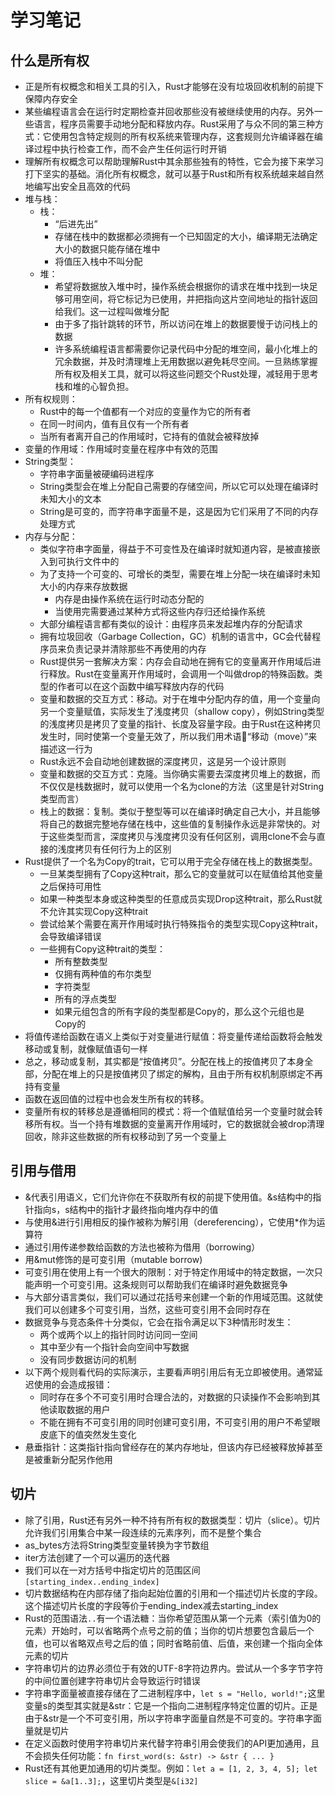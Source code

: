 # 学习笔记

## 什么是所有权

* 正是所有权概念和相关工具的引入，Rust才能够在没有垃圾回收机制的前提下保障内存安全
* 某些编程语言会在运行时定期检查并回收那些没有被继续使用的内存。另外一些语言，程序员需要手动地分配和释放内存。Rust采用了与众不同的第三种方式：它使用包含特定规则的所有权系统来管理内存，这套规则允许编译器在编译过程中执行检查工作，而不会产生任何运行时开销
* 理解所有权概念可以帮助理解Rust中其余那些独有的特性，它会为接下来学习打下坚实的基础。消化所有权概念，就可以基于Rust和所有权系统越来越自然地编写出安全且高效的代码
* 堆与栈：
  * 栈：
    * “后进先出”
    * 存储在栈中的数据都必须拥有一个已知固定的大小，编译期无法确定大小的数据只能存储在堆中
    * 将值压入栈中不叫分配
  * 堆：
    * 希望将数据放入堆中时，操作系统会根据你的请求在堆中找到一块足够可用空间，将它标记为已使用，并把指向这片空间地址的指针返回给我们。这一过程叫做堆分配
    * 由于多了指针跳转的环节，所以访问在堆上的数据要慢于访问栈上的数据
    * 许多系统编程语言都需要你记录代码中分配的堆空间，最小化堆上的冗余数据，并及时清理堆上无用数据以避免耗尽空间。一旦熟练掌握所有权及相关工具，就可以将这些问题交个Rust处理，减轻用于思考栈和堆的心智负担。
* 所有权规则：
  * Rust中的每一个值都有一个对应的变量作为它的所有者
  * 在同一时间内，值有且仅有一个所有者
  * 当所有者离开自己的作用域时，它持有的值就会被释放掉
* 变量的作用域：作用域时变量在程序中有效的范围
* String类型：
  * 字符串字面量被硬编码进程序
  * String类型会在堆上分配自己需要的存储空间，所以它可以处理在编译时未知大小的文本
  * String是可变的，而字符串字面量不是，这是因为它们采用了不同的内存处理方式
* 内存与分配：
  * 类似字符串字面量，得益于不可变性及在编译时就知道内容，是被直接嵌入到可执行文件中的
  * 为了支持一个可变的、可增长的类型，需要在堆上分配一块在编译时未知大小的内存来存放数据
    * 内存是由操作系统在运行时动态分配的
    * 当使用完需要通过某种方式将这些内存归还给操作系统
  * 大部分编程语言都有类似的设计：由程序员来发起堆内存的分配请求
  * 拥有垃圾回收（Garbage Collection，GC）机制的语言中，GC会代替程序员来负责记录并清除那些不再使用的内存
  * Rust提供另一套解决方案：内存会自动地在拥有它的变量离开作用域后进行释放。Rust在变量离开作用域时，会调用一个叫做drop的特殊函数。类型的作者可以在这个函数中编写释放内存的代码
  * 变量和数据的交互方式：移动。对于在堆中分配内存的值，用一个变量向另一个变量赋值，实际发生了浅度拷贝（shallow copy），例如String类型的浅度拷贝是拷贝了变量的指针、长度及容量字段。由于Rust在这种拷贝发生时，同时使第一个变量无效了，所以我们用术语“移动（move）”来描述这一行为
  * Rust永远不会自动地创建数据的深度拷贝，这是另一个设计原则
  * 变量和数据的交互方式：克隆。当你确实需要去深度拷贝堆上的数据，而不仅仅是栈数据时，就可以使用一个名为clone的方法（这里是针对String类型而言）
  * 栈上的数据：复制。类似于整型等可以在编译时确定自己大小，并且能够将自己的数据完整地存储在栈中，这些值的复制操作永远是非常快的。对于这些类型而言，深度拷贝与浅度拷贝没有任何区别，调用clone不会与直接的浅度拷贝有任何行为上的区别
* Rust提供了一个名为Copy的trait，它可以用于完全存储在栈上的数据类型。
  * 一旦某类型拥有了Copy这种trait，那么它的变量就可以在赋值给其他变量之后保持可用性
  * 如果一种类型本身或这种类型的任意成员实现Drop这种trait，那么Rust就不允许其实现Copy这种trait
  * 尝试给某个需要在离开作用域时执行特殊指令的类型实现Copy这种trait，会导致编译错误
  * 一些拥有Copy这种trait的类型：
    * 所有整数类型
    * 仅拥有两种值的布尔类型
    * 字符类型
    * 所有的浮点类型
    * 如果元组包含的所有字段的类型都是Copy的，那么这个元组也是Copy的
* 将值传递给函数在语义上类似于对变量进行赋值：将变量传递给函数将会触发移动或复制，就像赋值语句一样
* 总之，移动或复制，其实都是“按值拷贝”。分配在栈上的按值拷贝了本身全部，分配在堆上的只是按值拷贝了绑定的解构，且由于所有权机制原绑定不再持有变量
* 函数在返回值的过程中也会发生所有权的转移。
* 变量所有权的转移总是遵循相同的模式：将一个值赋值给另一个变量时就会转移所有权。当一个持有堆数据的变量离开作用域时，它的数据就会被drop清理回收，除非这些数据的所有权移动到了另一个变量上

## 引用与借用

* &代表引用语义，它们允许你在不获取所有权的前提下使用值。&s结构中的指针指向s，s结构中的指针才最终指向堆内存中的值
* 与使用&进行引用相反的操作被称为解引用（dereferencing），它使用*作为运算符
* 通过引用传递参数给函数的方法也被称为借用（borrowing）
* 用&mut修饰的是可变引用（mutable borrow)
* 可变引用在使用上有一个很大的限制：对于特定作用域中的特定数据，一次只能声明一个可变引用。这条规则可以帮助我们在编译时避免数据竞争
* 与大部分语言类似，我们可以通过花括号来创建一个新的作用域范围。这就使我们可以创建多个可变引用，当然，这些可变引用不会同时存在
* 数据竞争与竞态条件十分类似，它会在指令满足以下3种情形时发生：
  * 两个或两个以上的指针同时访问同一空间
  * 其中至少有一个指针会向空间中写数据
  * 没有同步数据访问的机制
* 以下两个规则看代码的实际演示，主要看声明引用后有无立即被使用。通常延迟使用的会造成报错：
  * 同时存在多个不可变引用时合理合法的，对数据的只读操作不会影响到其他读取数据的用户
  * 不能在拥有不可变引用的同时创建可变引用，不可变引用的用户不希望眼皮底下的值突然发生变化
* 悬垂指针：这类指针指向曾经存在的某内存地址，但该内存已经被释放掉甚至是被重新分配另作他用

## 切片

* 除了引用，Rust还有另外一种不持有所有权的数据类型：切片（slice）。切片允许我们引用集合中某一段连续的元素序列，而不是整个集合
* as_bytes方法将String类型变量转换为字节数组
* iter方法创建了一个可以遍历的迭代器
* 我们可以在一对方括号中指定切片的范围区间` [starting_index..ending_index] `
* 切片数据结构在内部存储了指向起始位置的引用和一个描述切片长度的字段。这个描述切片长度的字段等价于ending_index减去starting_index
* Rust的范围语法` .. `有一个语法糖：当你希望范围从第一个元素（索引值为0的元素）开始时，可以省略两个点号之前的值；当你的切片想要包含最后一个值，也可以省略双点号之后的值；同时省略前值、后值，来创建一个指向全体元素的切片
* 字符串切片的边界必须位于有效的UTF-8字符边界内。尝试从一个多字节字符的中间位置创建字符串切片会导致运行时错误
* 字符串字面量被直接存储在了二进制程序中，` let s = "Hello, world!"; `这里变量s的类型其实就是&str：它是一个指向二进制程序特定位置的切片。正是由于&str是一个不可变引用，所以字符串字面量自然是不可变的。字符串字面量就是切片
* 在定义函数时使用字符串切片来代替字符串引用会使我们的API更加通用，且不会损失任何功能：` fn first_word(s: &str) -> &str { ... } `
* Rust还有其他更加通用的切片类型。例如：` let a = [1, 2, 3, 4, 5]; let slice = &a[1..3]; `，这里切片类型是` &[i32] `